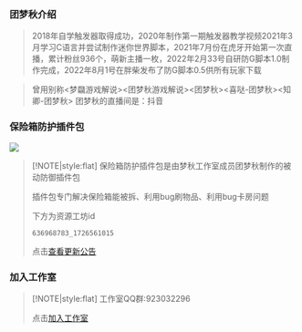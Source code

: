 ### 团梦秋介绍
 > 2018年自学触发器取得成功，2020年制作第一期触发器教学视频2021年3月学习C语言并尝试制作迷你世界脚本，2021年7月份在虎牙开始第一次直播，累计粉丝936个，萌新主播一枚，2022年2月33号自研防G脚本1.0制作完成，2022年8月1号在胖柴发布了防G脚本0.5供所有玩家下载

 > 曾用别称<梦飝游戏解说><团梦秋游戏解说><团梦秋><喜哒-团梦秋><知卿-团梦秋>
 > 团梦秋的直播间是：抖音
### 保险箱防护插件包
![](https://tuanmengqiu.cn/studio/bxxfh/img/icon.png)
> [!NOTE|style:flat]
> 保险箱防护插件包是由梦秋工作室成员团梦秋制作的被动防御插件包
>
> 插件包专门解决保险箱能被拆、利用bug刷物品、利用bug卡房问题
>
> 下方为资源工坊id
> ``` 资源工坊id
> 636968783_1726561015
> ```
>
> 点击[查看更新公告](https://tuanmengqiu.cn/studio/bxxfh/)

### 加入工作室
> [!NOTE|style:flat]
> 工作室QQ群:923032296
>
> 点击[加入工作室](https://qm.qq.com/q/NLOSp2JjeU)
